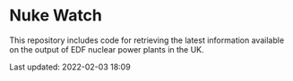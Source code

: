# Nuke Watch

This repository includes code for retrieving the latest information available on the output of EDF nuclear power plants in the UK.

Last updated: 2022-02-03 18:09